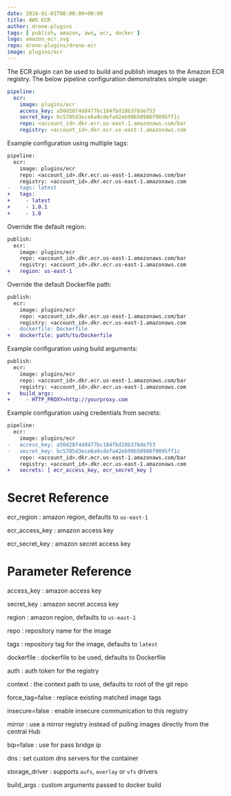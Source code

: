```yaml
---
date: 2016-01-01T00:00:00+00:00
title: AWS ECR
author: drone-plugins
tags: [ publish, amazon, aws, ecr, docker ]
logo: amazon_ecr.svg
repo: drone-plugins/drone-ecr
image: plugins/ecr
---
```


The ECR plugin can be used to build and publish images to the Amazon ECR registry. The below pipeline configuration demonstrates simple usage:

```yaml
pipeline:
  ecr:
    image: plugins/ecr
    access_key: a50d28f4dd477bc184fbd10b376de753
    secret_key: bc5785d3ece6a9cdefa42eb99b58986f9095ff1c
    repo: <account_id>.dkr.ecr.us-east-1.amazonaws.com/bar
    registry: <account_id>.dkr.ecr.us-east-1.amazonaws.com
```

Example configuration using multiple tags:

```diff
pipeline:
  ecr:
    image: plugins/ecr
    repo: <account_id>.dkr.ecr.us-east-1.amazonaws.com/bar
    registry: <account_id>.dkr.ecr.us-east-1.amazonaws.com
-   tags: latest
+   tags:
+     - latest
+     - 1.0.1
+     - 1.0
```

Override the default region:

```diff
publish:
  ecr:
    image: plugins/ecr
    repo: <account_id>.dkr.ecr.us-east-1.amazonaws.com/bar
    registry: <account_id>.dkr.ecr.us-east-1.amazonaws.com
+   region: us-east-1
```

Override the default Dockerfile path:

```diff
publish:
  ecr:
    image: plugins/ecr
    repo: <account_id>.dkr.ecr.us-east-1.amazonaws.com/bar
    registry: <account_id>.dkr.ecr.us-east-1.amazonaws.com
-   dockerfile: Dockerfile
+   dockerfile: path/to/Dockerfile
```

Example configuration using build arguments:

```diff
publish:
  ecr:
    image: plugins/ecr
    repo: <account_id>.dkr.ecr.us-east-1.amazonaws.com/bar
    registry: <account_id>.dkr.ecr.us-east-1.amazonaws.com
+   build_args:
+     - HTTP_PROXY=http://yourproxy.com
```

Example configuration using credentials from secrets:

```diff
pipeline:
  ecr:
    image: plugins/ecr
-   access_key: a50d28f4dd477bc184fbd10b376de753
-   secret_key: bc5785d3ece6a9cdefa42eb99b58986f9095ff1c
    repo: <account_id>.dkr.ecr.us-east-1.amazonaws.com/bar
    registry: <account_id>.dkr.ecr.us-east-1.amazonaws.com
+   secrets: [ ecr_access_key, ecr_secret_key ]
```

# Secret Reference

ecr_region
: amazon region, defaults to `us-east-1`

ecr_access_key
: amazon access key

ecr_secret_key
: amazon secret access key

# Parameter Reference

access_key
: amazon access key

secret_key
: amazon secret access key

region
: amazon region, defaults to `us-east-1`

repo
: repository name for the image

tags
: repository tag for the image, defaults to `latest`

dockerfile
: dockerfile to be used, defaults to Dockerfile

auth
: auth token for the registry

context
: the context path to use, defaults to root of the git repo

force_tag=false
: replace existing matched image tags

insecure=false
: enable insecure communication to this registry

mirror
: use a mirror registry instead of pulling images directly from the central Hub

bip=false
: use for pass bridge ip

dns
: set custom dns servers for the container

storage_driver
: supports `aufs`, `overlay` or `vfs` drivers

build_args
: custom arguments passed to docker build
